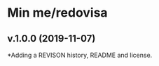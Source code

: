 Min me/redovisa
====================

v.1.0.0 (2019-11-07)
--------------------

*Adding a REVISON history, README and license.
